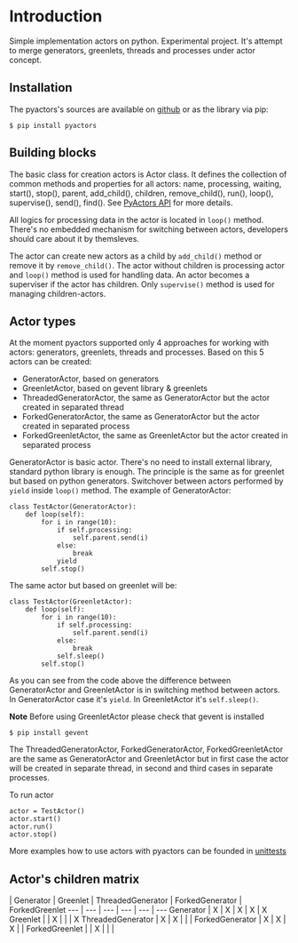 # Introduction

Simple implementation actors on python. Experimental project. It's attempt to merge generators, greenlets, threads and processes under actor concept.

## Installation

The pyactors's sources are available on [github](https://github.com/ownport/pyactors) or as the library via pip:
```
$ pip install pyactors
```

## Building blocks

The basic class for creation actors is Actor class. It defines the collection of common methods and properties for all actors: name, processing, waiting, start(), stop(), parent, add_child(), children, remove_child(), run(), loop(), supervise(), send(), find(). See [PyActors API](https://github.com/ownport/pyactors/blob/master/docs/api.md) for more details.

All logics for processing data in the actor is located in `loop()` method. There's no embedded mechanism for switching between actors, developers should care about it by themsleves.

The actor can create new actors as a child by `add_child()` method or remove it by `remove_child()`. The actor without children is processing actor and `loop()` method is used for handling data. An actor becomes a superviser if the actor has children. Only `supervise()` method is used for managing children-actors.

## Actor types

At the moment pyactors supported only 4 approaches for working with actors: generators, greenlets, threads and processes. Based on this 5 actors can be created:

- GeneratorActor, based on generators
- GreenletActor, based on gevent library & greenlets
- ThreadedGeneratorActor, the same as GeneratorActor but the actor created in separated thread
- ForkedGeneratorActor, the same as GeneratorActor but the actor created in separated process
- ForkedGreenletActor, the same as GreenletActor but the actor created in separated process

GeneratorActor is basic actor. There's no need to install external library, standard python library is enough. The principle is the same as for greenlet but based on python generators. Switchover between actors performed by `yield` inside `loop()` method. The example of GeneratorActor:
```
class TestActor(GeneratorActor):
    def loop(self):
        for i in range(10):
            if self.processing:
                self.parent.send(i)
            else:
                break
            yield
        self.stop()
```
The same actor but based on greenlet will be:
```
class TestActor(GreenletActor):
    def loop(self):
        for i in range(10):
            if self.processing:
                self.parent.send(i)
            else:
                break
            self.sleep()
        self.stop()
```
As you can see from the code above the difference between GeneratorActor and GreenletActor is in switching method between actors. In GeneratorActor case it's `yield`. In GreenletActor it's `self.sleep()`.

**Note** Before using GreenletActor please check that gevent is installed
```
$ pip install gevent
```

The ThreadedGeneratorActor, ForkedGeneratorActor, ForkedGreenletActor are the same as GeneratorActor and GreenletActor but in first case the actor will be created in separate thread, in second and third cases in separate processes.

To run actor 
```
actor = TestActor()
actor.start()
actor.run()
actor.stop()
```
More examples how to use actors with pyactors can be founded in [unittests](https://github.com/ownport/pyactors/tree/master/tests)

## Actor's children matrix

 | Generator | Greenlet | ThreadedGenerator | ForkedGenerator | ForkedGreenlet
--- | --- | --- | --- | --- | ---
Generator | X | X | X | X | X
Greenlet | | X | | | X
ThreadedGenerator | X | X | | |
ForkedGenerator | X | X | X | |
ForkedGreenlet | | X | | |


